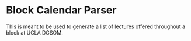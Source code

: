 # Block Calendar Parser

This is meant to be used to generate a list of lectures offered throughout a block at UCLA DGSOM.